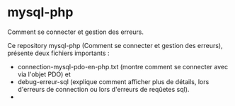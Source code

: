 # mysql-php
Comment se connecter et gestion des erreurs.

Ce repository mysql-php (Comment se connecter et gestion des erreurs), présente deux fichiers importants :

- connection-mysql-pdo-en-php.txt (montre comment se connecter avec via l'objet PDO)
et
- debug-erreur-sql (explique comment afficher plus de détails, lors d'erreurs de connection ou lors d'erreurs de reqûetes sql).
- 

